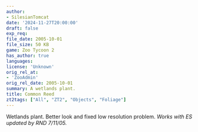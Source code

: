 ```yaml
---
author:
- SilesianTomcat
date: '2024-11-27T20:00:00'
draft: false
exp_req:
file_date: 2005-10-01
file_size: 50 KB
game: Zoo Tycoon 2
has_author: true
languages:
license: 'Unknown'
orig_rel_at:
- 'ZooAdmin'
orig_rel_date: 2005-10-01
summary: A wetlands plant.
title: Common Reed
zt2tags: ["All", "ZT2", "Objects", "Foliage"]
---
```

Wetlands plant. Better look and fixed low resolution problem. *Works with ES updated by RND 7/11/05.*
